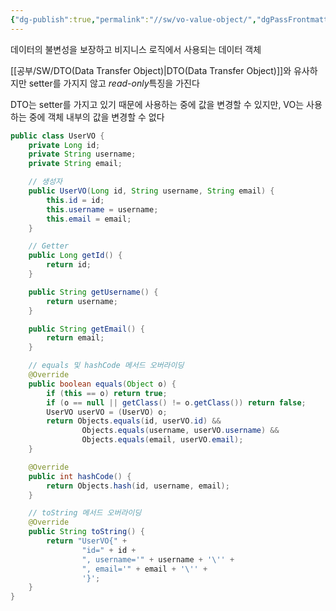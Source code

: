 ```yaml
---
{"dg-publish":true,"permalink":"//sw/vo-value-object/","dgPassFrontmatter":true}
---
```


데이터의 불변성을 보장하고 비지니스 로직에서 사용되는 데이터 객체

[[공부/SW/DTO(Data Transfer Object)\|DTO(Data Transfer Object)]]와 유사하지만 setter를 가지지 않고 *read-only*특징을 가진다

DTO는 setter를 가지고 있기 때문에 사용하는 중에 값을 변경할 수 있지만,
VO는 사용하는 중에 객체 내부의 값을 변경할 수 없다

```java
public class UserVO {
    private Long id;
    private String username;
    private String email;

    // 생성자
    public UserVO(Long id, String username, String email) {
        this.id = id;
        this.username = username;
        this.email = email;
    }

    // Getter
    public Long getId() {
        return id;
    }

    public String getUsername() {
        return username;
    }

    public String getEmail() {
        return email;
    }

    // equals 및 hashCode 메서드 오버라이딩
    @Override
    public boolean equals(Object o) {
        if (this == o) return true;
        if (o == null || getClass() != o.getClass()) return false;
        UserVO userVO = (UserVO) o;
        return Objects.equals(id, userVO.id) &&
                Objects.equals(username, userVO.username) &&
                Objects.equals(email, userVO.email);
    }

    @Override
    public int hashCode() {
        return Objects.hash(id, username, email);
    }

    // toString 메서드 오버라이딩
    @Override
    public String toString() {
        return "UserVO{" +
                "id=" + id +
                ", username='" + username + '\'' +
                ", email='" + email + '\'' +
                '}';
    }
}

```